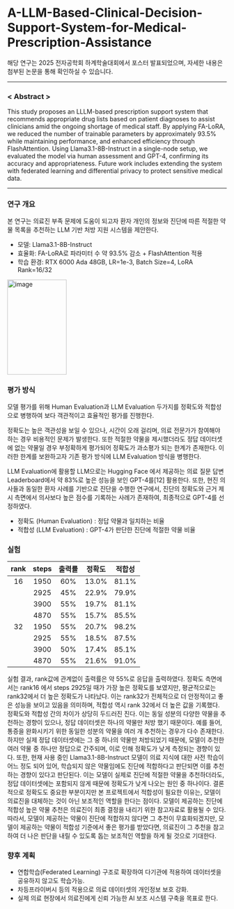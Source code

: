 # A-LLM-Based-Clinical-Decision-Support-System-for-Medical-Prescription-Assistance

해당 연구는 2025 전자공학회 하계학술대회에서 포스터 발표되었으며, 자세한 내용은 첨부된 논문을 통해 확인하실 수 있습니다.

---

### < Abstract >

  This study proposes an LLLM-based prescription support system that recommends appropriate drug lists based on patient diagnoses to assist clinicians amid the ongoing shortage of medical staff. By applying FA-LoRA, we reduced the number of trainable parameters by approximately 93.5% while maintaining performance, and enhanced efficiency through FlashAttention. Using Llama3.1-8B-Instruct in a single-node setup, we evaluated the model via human assessment and GPT-4, confirming its accuracy and appropriateness. Future work includes extending the system with federated learning and differential privacy to protect sensitive medical data.
 
---

### 연구 개요
본 연구는 의료진 부족 문제에 도움이 되고자 환자 개인의 정보와 진단에 따른 적절한 약물 목록을 추천하는 LLM 기반 처방 지원 시스템을 제안한다. 
- 모델: Llama3.1-8B-Instruct
- 효율화: FA-LoRA로 파라미터 수 약 93.5% 감소 + FlashAttention 적용
- 학습 환경: RTX 6000 Ada 48GB, LR=1e-3, Batch Size=4, LoRA Rank=16/32

<img width="136" height="218" alt="image" src="https://github.com/user-attachments/assets/3f0cbe45-6b6e-4e19-b8c9-5fe13984cc3e" />


### 평가 방식
모델 평가를 위해 Human Evaluation과 LLM Evaluation 두가지를 정확도와 적합성으로 병행하여 보다 객관적이고 효율적인 평가를 진행한다.

정확도는 높은 객관성을 보일 수 있으나, 시간이 오래 걸리며, 의료 전문가가 참여해야 하는 경우 비용적인 문제가 발생한다. 또한 적절한 약물을 제시했더라도 정답 데이터셋에 없는 약물일 경우 부정확하게 평가되어 정확도가 과소평가 되는 한계가 존재한다. 이러한 한계를 보완하고자 기존 평가 방식에 LLM Evaluation 방식을 병행한다.

LLM Evaluation에 활용할 LLM으로는 Hugging Face 에서 제공하는 의료 질문 답변 Leaderboard에서 약 83%로 높은 성능을 보인 GPT-4를[12] 활용한다. 또한, 현진 의사들과 동일한 환자 사례를 기반으로 진단을 수행한 연구에서, 진단의 정확도와 근거 제시 측면에서 의사보다 높은 점수를 기록하는 사례가 존재하여, 최종적으로 GPT-4를 선정하였다.

- 정확도 (Human Evaluation) : 정답 약물과 일치하는 비율
- 적합성 (LLM Evaluation) : GPT-4가 판단한 진단에 적절한 약물 비율

### 실험 

|  rank  | steps | 출력률 | 정확도 | 적합성 |
|:------:|:-----:|:------:|:------:|:------:|
|  16    | 1950  |  60%   | 13.0%  | 81.1%  |
|        | 2925  |  45%   | 22.9%  | 79.9%  |
|        | 3900  |  55%   | 19.7%  | 81.1%  |
|        | 4870  |  55%   | 15.7%  | 85.5%  |
|  32    | 1950  |  55%   | 20.7%  | 98.2%  |
|        | 2925  |  55%   | 18.5%  | 87.5%  |
|        | 3900  |  50%   | 17.4%  | 85.1%  |
|        | 4870  |  55%   | 21.6%  | 91.0%  |

실험 결과, rank값에 관계없이 출력률은 약 55%로 응답을 출력하였다. 정확도 측면에서는 rank16 에서 steps 2925일 때가 가장 높은 정확도를 보였지만, 평균적으로는 rank32에서 더 높은 정확도가 나타났다. 이는 rank32가 전체적으로 더 안정적이고 좋은 성능을 보이고 있음을 의미하며, 적합성 역시 rank 32에서 더 높은 값을 기록했다.
정확도와 적합성 간의 차이가 상당히 두드러진 진다. 이는 동일 성분의 다양한 약물을 추천하는 경향이 있으나, 정답 데이터셋은 하나의 약물만 처방 했기 때문이다. 예를 들어, 통증을 완화시키기 위한 동일한 성분의 약물을 여러 개 추천하는 경우가 다수 존재한다. 하지만 실제 정답 데이터셋에는 그 중 하나의 약물만 처방되었기 때문에, 모델이 추천한 여러 약물 중 하나만 정답으로 간주되며, 이로 인해 정확도가 낮게 측정되는 경향이 있다.
또한, 현재 사용 중인 Llama3.1-8B-Instruct 모델이 의료 지식에 대한 사전 학습이 어느 정도 되어 있어, 학습되지 않은 약물임에도 진단에 적합하다고 판단되면 이를 추천하는 경향이 있다고 판단된다. 이는 모델이 실제로 진단에 적절한 약물을 추천하더라도, 정답 데이터셋에는 포함되지 않게 때문에 정확도가 낮게 나오는 원인 중 하나이다.
결론적으로 정확도도 중요한 부분이지만 본 프로젝트에서 적합성이 필요한 이유는, 모델이 의료진을 대체하는 것이 아닌 보조적인 역할을 한다는 점이다. 모델이 제공하는 진단에 적합성 높은 약물 추천은 의료진이 최종 결정을 내리기 위한 참고자료로 활용될 수 있다. 따라서, 모델이 제공하는 약물이 진단에 적합하지 않다면 그 추천이 무효화되겠지만, 모델이 제공하는 약물이 적합성 기준에서 좋은 평가를 받았다면, 의료진이 그 추천을 참고하여 더 나은 판단을 내릴 수 있도록 돕는 보조적인 역할을 하게 될 것으로 기대한다.

### 향후 계획
- 연합학습(Federated Learning) 구조로 확장하여 다기관에 적용하여 데이터셋을 공유하지 않고도 학습가능.
- 차등프라이버시 등의 적용으로 의료 데이터셋의 개인정보 보호 강화.
- 실제 의료 현장에서 의료진에게 신뢰 가능한 AI 보조 시스템 구축을 목표로 한다.
